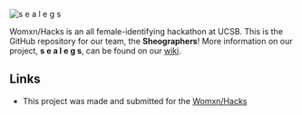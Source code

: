 ![s e a l e g s](https://raw.githubusercontent.com/sburtner/Womxn-Hacks/master/images/logo.png)

Womxn/Hacks is an all female-identifying hackathon at UCSB. This is the GitHub repository for our team, the **Sheographers**! More information on our project, **s e a l e g s**, can be found on our [wiki]().

## Links
- This project was made and submitted for the [Womxn/Hacks](https://www.womxnhacks.com/)
